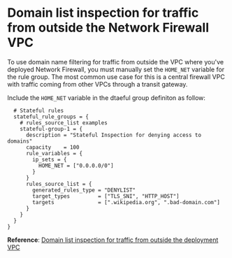 # Domain list inspection for traffic from outside the Network Firewall VPC
To use domain name filtering for traffic from outside the VPC where you've deployed Network Firewall, you must manually set the `HOME_NET` variable for the rule group. The most common use case for this is a central firewall VPC with traffic coming from other VPCs through a transit gateway.

Include the `HOME_NET` variable in the dtaeful group definiton as follow:

```
  # Stateful rules
  stateful_rule_groups = {
    # rules_source_list examples
    stateful-group-1 = {
      description = "Stateful Inspection for denying access to domains"
      capacity    = 100
      rule_variables = {
        ip_sets = {
          HOME_NET = ["0.0.0.0/0"]
        }
      }
      rules_source_list = {
        generated_rules_type = "DENYLIST"
        target_types         = ["TLS_SNI", "HTTP_HOST"]
        targets              = [".wikipedia.org", ".bad-domain.com"]
      }
    }
  }
}
```
**Reference**: [Domain list inspection for traffic from outside the deployment VPC](https://docs.aws.amazon.com/network-firewall/latest/developerguide/stateful-rule-groups-domain-names.html#:~:text=see%20Domain%20filtering.-,Domain%20list%20inspection%20for%20traffic%20from%20outside%20the%20deployment%20VPC,-To%20use%20domain)


